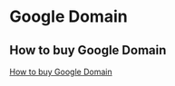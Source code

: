 # Google Domain 

## How to buy Google Domain

[How to buy Google Domain](https://blog.jihongo.com/posts/2020/05/21/how-to-buy-a-domain-name-from-google-domains/)